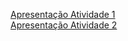[Apresentação Atividade 1](https://docs.google.com/presentation/d/19_SsD4v-MdK3AsMFhZtP9f2wOwjbNtrBAuq1LauC-Hk/)  
[Apresentação Atividade 2](https://docs.google.com/presentation/d/1f7NnfVzt5EEvnsq713ml1MoDxQb2OfTdLRkHF1ozvxY/)